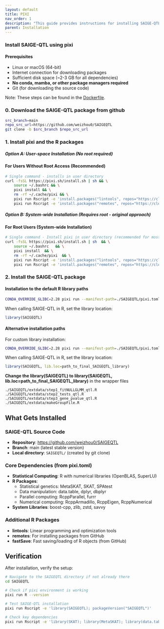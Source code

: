 ```yaml
---
layout: default
title: PIXI
nav_order: 1
description: "This guide provides instructions for installing SAIGE-QTL using pixi package manager. Pixi is a standalone package manager that doesn't require conda or any existing package managers - it manages its own isolated environments and downloads packages directly from conda-forge and bioconda channels."
parent: Installation
---
```


###  Install SAIGE-QTL using pixi

#### Prerequisites
- Linux or macOS (64-bit)
- Internet connection for downloading packages
- Sufficient disk space (~2-3 GB for all dependencies)
- **No conda, mamba, or other package managers required**
- Git (for downloading the source code)


Note: These steps can be found in the [Dockerfile](https://github.com/weizhou0/qtl/blob/main/docker/Dockerfile).


### 0. Download the SAIGE-QTL package from github

```bash
src_branch=main
repo_src_url=https://github.com/weizhou0/SAIGEQTL
git clone -b $src_branch $repo_src_url

```

### 1. Install pixi and the R packages 
##### Option A: User-space Installation (No root required)

#### For Users Without Root Access (Recommended)
```bash
# Single command - installs in user directory
curl -fsSL https://pixi.sh/install.sh | sh && \
    source ~/.bashrc && \
    pixi install && \
    rm -rf ~/.cache/pixi && \
    pixi run Rscript -e 'install.packages("lintools", repos="https://cloud.r-project.org")' && \
    pixi run Rscript -e 'install.packages("remotes", repos="https://cloud.r-project.org"); remotes::install_github("barkasn/fastSave")' && \
```

##### Option B: System-wide Installation (Requires root - original approach)

#### For Root Users (System-wide Installation)
```bash
# Single command - Install pixi in user directory (recommended for most users)
curl -fsSL https://pixi.sh/install.sh | sh  && \
    source ~/.bashrc   && \
    pixi install  && \
    rm -rf ~/.cache/pixi  && \
    pixi run Rscript -e 'install.packages("lintools", repos="https://cloud.r-project.org")'  && \
    pixi run Rscript -e 'install.packages("remotes", repos="https://cloud.r-project.org"); remotes::install_github("barkasn/fastSave")'  && \
```


### 2. Install the SAIGE-QTL package
#### Installation to the default R library paths
```bash
CONDA_OVERRIDE_GLIBC=2.28 pixi run --manifest-path=./SAIGEQTL/pixi.toml R CMD INSTALL SAIGEQTL
```

When calling SAIGE-QTL in R, set the library location:
```r
library(SAIGEQTL)
```


#### Alternative installation paths
For custom library installation:
```bash
CONDA_OVERRIDE_GLIBC=2.28 pixi run --manifest-path=./SAIGEQTL/pixi.toml R CMD INSTALL SAIGEQTL --library=path_to_final_SAIGEQTL_library
```

When calling SAIGE-QTL in R, set the library location:

```r
library(SAIGEQTL, lib.loc=path_to_final_SAIGEQTL_library)
```

**Change the library(SAIGEQTL) to library(SAIGEQTL, lib.loc=path_to_final_SAIGEQTL_library)** in the wrapper files

```
./SAIGEQTL/extdata/step1_fitNULLGLMM_qtl.R
./SAIGEQTL/extdata/step2_tests_qtl.R
./SAIGEQTL/extdata/step3_gene_pvalue_qtl.R
./SAIGEQTL/extdata/makeGroupFile.R
```

## What Gets Installed

### SAIGE-QTL Source Code
- **Repository**: https://github.com/weizhou0/SAIGEQTL
- **Branch**: main (latest stable version)
- **Local directory**: `SAIGEQTL/` (created by git clone)

### Core Dependencies (from pixi.toml)
- **Statistical Computing**: R with numerical libraries (OpenBLAS, SuperLU)
- **R Packages**:
  - Statistical genetics: MetaSKAT, SKAT, SPAtest
  - Data manipulation: data.table, dplyr, dbplyr
  - Parallel computing: RcppParallel, furrr
  - Numerical computing: RcppArmadillo, RcppEigen, RcppNumerical
- **System Libraries**: boost-cpp, zlib, zstd, savvy

### Additional R Packages
- **lintools**: Linear programming and optimization tools
- **remotes**: For installing packages from GitHub
- **fastSave**: Fast saving/loading of R objects (from GitHub)

## Verification

After installation, verify the setup:

```bash
# Navigate to the SAIGEQTL directory if not already there
cd SAIGEQTL

# Check if pixi environment is working
pixi run R --version

# Test SAIGE-QTL installation
pixi run Rscript -e 'library(SAIGEQTL); packageVersion("SAIGEQTL")'

# Check key dependencies
pixi run Rscript -e 'library(SKAT); library(MetaSKAT); library(data.table)'
```




